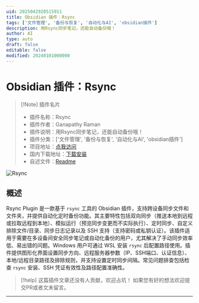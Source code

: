 ```yaml
---
uid: 2025042920515911
title: Obsidian 插件：Rsync
tags: ['文件管理', '备份与恢复', '自动化与AI', 'obsidian插件']
description: 用Rsync同步笔记，还能自动备份哦！
author: AI
type: auto
draft: false
editable: false
modified: 20240101000000
---
```


# Obsidian 插件：Rsync

> [!Note] 插件名片
> - 插件名称：Rsync
> - 插件作者：Ganapathy Raman
> - 插件说明：用Rsync同步笔记，还能自动备份哦！
> - 插件分类：['文件管理', '备份与恢复', '自动化与AI', 'obsidian插件']
> - 项目地址：[点我访问](https://github.com/GanapathyRaman/rsync-plugin)
> - 国内下载地址：[下载安装](https://pkmer.cn/products/plugin/pluginMarket/?rsync)
> - 自述文件：[Readme](https://ghproxy.net/https://raw.githubusercontent.com/GanapathyRaman/rsync-plugin/main/README.md)

![Rsync](https://cdn.pkmer.cn/covers/rsync_2_0.png!pkmer)

## 概述

Rsync Plugin 是一款基于 `rsync` 工具的 Obsidian 插件，支持跨设备同步文件和文件夹，并提供自动化定时备份功能。其主要特性包括双向同步（推送本地到远程或拉取远程到本地）、模拟运行（预览同步变更而不实际执行）、定时同步、自定义排除文件/目录、同步日志记录以及 SSH 支持（支持密码或私钥认证）。该插件适用于需要在多设备间安全同步笔记或自动化备份的用户，尤其解决了手动同步效率低、易出错的问题。Windows 用户可通过 WSL 安装 `rsync` 后配置路径使用。插件提供图形化界面设置同步方向、远程服务器参数（IP、SSH端口、认证信息）、本地/远程目录路径及排除规则，并支持设置定时同步间隔。常见问题排查包括检查 `rsync` 安装、SSH 凭证有效性及路径配置准确性。


> [!help] 
> 这篇插件文章还没有人贡献，欢迎占坑！
> 如果您有好的想法欢迎提交PR或者文末留言。
> 

---



